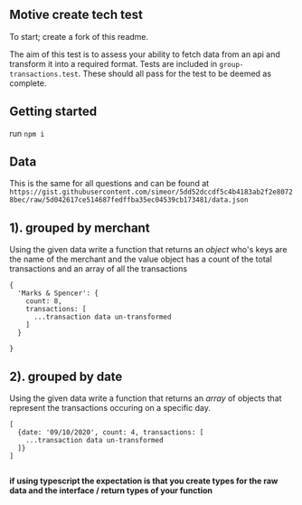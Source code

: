 ## Motive create tech test

To start; create a fork of this readme.

The aim of this test is to assess your ability to fetch data from an api and transform it into a required format. Tests are included in `group-transactions.test`. These should all pass for the test to be deemed as complete.

## Getting started

run `npm i`

## Data

This is the same for all questions and can be found at `https://gist.githubusercontent.com/simeor/5dd52dccdf5c4b4183ab2f2e80728bec/raw/5d042617ce514687fedffba35ec04539cb173481/data.json`

## 1). grouped by merchant

Using the given data write a function that returns an _object_ who's keys are the name of the merchant and the value object has a count of the total transactions and an array of all the transactions

```
{
  'Marks & Spencer': {
    count: 8,
    transactions: [
      ...transaction data un-transformed
    ]
  }

}

```

## 2). grouped by date

Using the given data write a function that returns an _array_ of objects that represent the transactions occuring on a specific day.

```
[
  {date: '09/10/2020', count: 4, transactions: [
    ...transaction data un-transformed
  ]}
]


```

**if using typescript the expectation is that you create types for the raw data and the interface / return types of your function**
